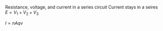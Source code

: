 Resistance, voltage, and current in a series circuit
Current stays in a seires
$E = V_1 + V_2 + V_3$

$I = nAqv$
